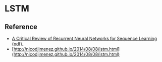 # LSTM

## Reference

- [A Critical Review of Recurrent Neural Networks for Sequence Learning (pdf).](https://arxiv.org/pdf/1506.00019.pdf)
- [http://nicodjimenez.github.io/2014/08/08/lstm.html](http://nicodjimenez.github.io/2014/08/08/lstm.html)